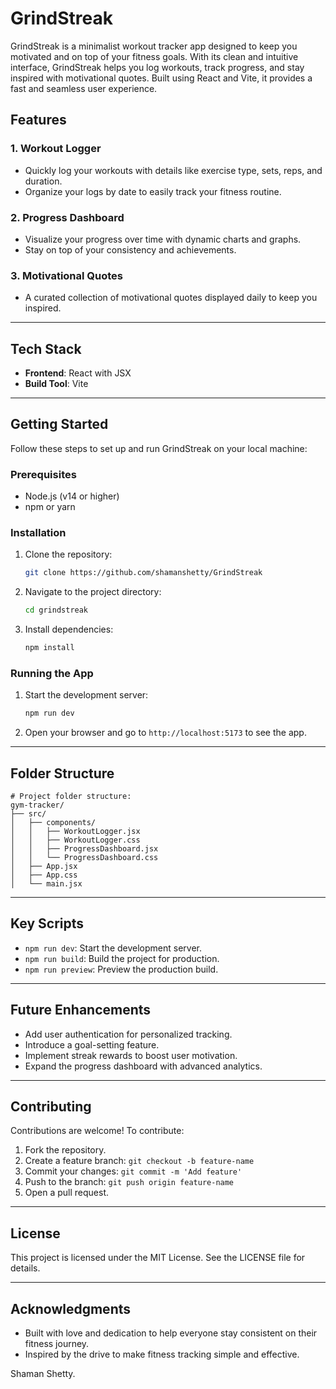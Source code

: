 # GrindStreak

GrindStreak is a minimalist workout tracker app designed to keep you motivated and on top of your fitness goals. With its clean and intuitive interface, GrindStreak helps you log workouts, track progress, and stay inspired with motivational quotes. Built using React and Vite, it provides a fast and seamless user experience.

## Features

### 1. **Workout Logger**
   - Quickly log your workouts with details like exercise type, sets, reps, and duration.
   - Organize your logs by date to easily track your fitness routine.

### 2. **Progress Dashboard**
   - Visualize your progress over time with dynamic charts and graphs.
   - Stay on top of your consistency and achievements.

### 3. **Motivational Quotes**
   - A curated collection of motivational quotes displayed daily to keep you inspired.

---

## Tech Stack

- **Frontend**: React with JSX
- **Build Tool**: Vite

---

## Getting Started

Follow these steps to set up and run GrindStreak on your local machine:

### Prerequisites
- Node.js (v14 or higher)
- npm or yarn

### Installation
1. Clone the repository:
   ```bash
   git clone https://github.com/shamanshetty/GrindStreak
   
2. Navigate to the project directory:
   ```bash
   cd grindstreak
   ```
3. Install dependencies:
   ```bash
   npm install
   ```

### Running the App
1. Start the development server:
   ```bash
   npm run dev
   ```
2. Open your browser and go to `http://localhost:5173` to see the app.

---

## Folder Structure

```
# Project folder structure:
gym-tracker/
├── src/
│   ├── components/
│   │   ├── WorkoutLogger.jsx
│   │   ├── WorkoutLogger.css
│   │   ├── ProgressDashboard.jsx
│   │   └── ProgressDashboard.css
│   ├── App.jsx
│   ├── App.css
│   └── main.jsx

```

---

## Key Scripts

- `npm run dev`: Start the development server.
- `npm run build`: Build the project for production.
- `npm run preview`: Preview the production build.

---

## Future Enhancements

- Add user authentication for personalized tracking.
- Introduce a goal-setting feature.
- Implement streak rewards to boost user motivation.
- Expand the progress dashboard with advanced analytics.

---

## Contributing

Contributions are welcome! To contribute:
1. Fork the repository.
2. Create a feature branch: `git checkout -b feature-name`
3. Commit your changes: `git commit -m 'Add feature'`
4. Push to the branch: `git push origin feature-name`
5. Open a pull request.

---

## License

This project is licensed under the MIT License. See the LICENSE file for details.

---

## Acknowledgments

- Built with love and dedication to help everyone stay consistent on their fitness journey.
- Inspired by the drive to make fitness tracking simple and effective.

Shaman Shetty.
